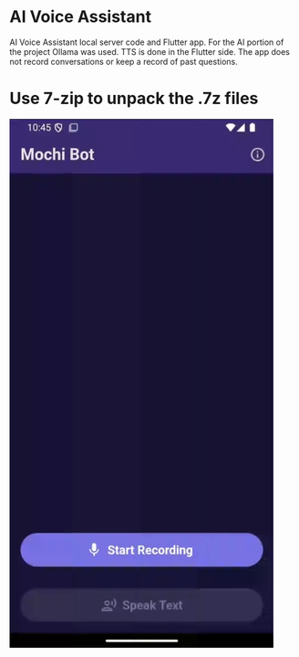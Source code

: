 # AI Voice Assistant

AI Voice Assistant local server code and Flutter app. For the AI portion of the project Ollama was used. TTS is done in the Flutter side. The app does not record conversations or keep a record of past questions.

# Use 7-zip to unpack the .7z files

[![Watch the video](https://github.com/PopleZoo/AI-server-code-and-flutter-app/raw/main/thumbnail.png)](https://github.com/PopleZoo/AI-server-code-and-flutter-app/raw/main/Demo.mp4)
